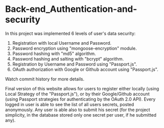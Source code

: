 # Back-end_Authentication-and-security

In this project was implemented 6 levels of user's data security:

1. Registration with local Username and Password.
2. Password encryption using "mongoose-encryption" module.
3. Password hashing with "md5" algorithm.
4. Password hashing and salting with "bcrypt" algorithm.
5. Registration by Username and Password using "Passport.js".
6. OAuth authorization with Google or Github account using "Passport.js".

Watch commit history for more details.

Final version of this website allows for users to register either locally (using Local Strategy of the "Passport.js"), 
or by their Google/Github account (using Passport strategies for authenticating by the OAuth 2.0 API). Every logged in user
is able to see the list of all users secrets, posted anonymously. Any user is able also to submit his secret (for the project
simplicity, in the database stored only one secret per user, if he submitted any).
